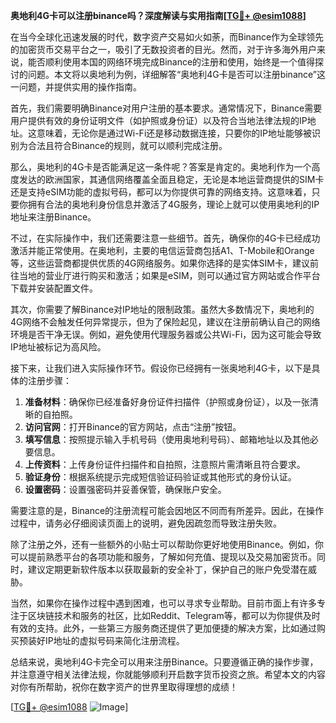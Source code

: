 **奥地利4G卡可以注册binance吗？深度解读与实用指南[[TG💪+ @esim1088](https://t.me/s/esim1088)]**

在当今全球化迅速发展的时代，数字资产交易如火如荼，而Binance作为全球领先的加密货币交易平台之一，吸引了无数投资者的目光。然而，对于许多海外用户来说，能否顺利使用本国的网络环境完成Binance的注册和使用，始终是一个值得探讨的问题。本文将以奥地利为例，详细解答“奥地利4G卡是否可以注册binance”这一问题，并提供实用的操作指南。

首先，我们需要明确Binance对用户注册的基本要求。通常情况下，Binance需要用户提供有效的身份证明文件（如护照或身份证）以及符合当地法律法规的IP地址。这意味着，无论你是通过Wi-Fi还是移动数据连接，只要你的IP地址能够被识别为合法且符合Binance的规则，就可以顺利完成注册。

那么，奥地利的4G卡是否能满足这一条件呢？答案是肯定的。奥地利作为一个高度发达的欧洲国家，其通信网络覆盖全面且稳定，无论是本地运营商提供的SIM卡还是支持eSIM功能的虚拟号码，都可以为你提供可靠的网络支持。这意味着，只要你拥有合法的奥地利身份信息并激活了4G服务，理论上就可以使用奥地利的IP地址来注册Binance。

不过，在实际操作中，我们还需要注意一些细节。首先，确保你的4G卡已经成功激活并能正常使用。在奥地利，主要的电信运营商包括A1、T-Mobile和Orange等，这些运营商都提供优质的4G网络服务。如果你选择的是实体SIM卡，建议前往当地的营业厅进行购买和激活；如果是eSIM，则可以通过官方网站或合作平台下载并安装配置文件。

其次，你需要了解Binance对IP地址的限制政策。虽然大多数情况下，奥地利的4G网络不会触发任何异常提示，但为了保险起见，建议在注册前确认自己的网络环境是否干净无误。例如，避免使用代理服务器或公共Wi-Fi，因为这可能会导致IP地址被标记为高风险。

接下来，让我们进入实际操作环节。假设你已经拥有一张奥地利4G卡，以下是具体的注册步骤：

1. **准备材料**：确保你已经准备好身份证件扫描件（护照或身份证），以及一张清晰的自拍照。
2. **访问官网**：打开Binance的官方网站，点击“注册”按钮。
3. **填写信息**：按照提示输入手机号码（使用奥地利号码）、邮箱地址以及其他必要信息。
4. **上传资料**：上传身份证件扫描件和自拍照，注意照片需清晰且符合要求。
5. **验证身份**：根据系统提示完成短信验证码验证或其他形式的身份认证。
6. **设置密码**：设置强密码并妥善保管，确保账户安全。

需要注意的是，Binance的注册流程可能会因地区不同而有所差异。因此，在操作过程中，请务必仔细阅读页面上的说明，避免因疏忽而导致注册失败。

除了注册之外，还有一些额外的小贴士可以帮助你更好地使用Binance。例如，你可以提前熟悉平台的各项功能和服务，了解如何充值、提现以及交易加密货币。同时，建议定期更新软件版本以获取最新的安全补丁，保护自己的账户免受潜在威胁。

当然，如果你在操作过程中遇到困难，也可以寻求专业帮助。目前市面上有许多专注于区块链技术和服务的社区，比如Reddit、Telegram等，都可以为你提供及时有效的支持。此外，一些第三方服务商还提供了更加便捷的解决方案，比如通过购买预装好IP地址的虚拟号码来简化注册流程。

总结来说，奥地利4G卡完全可以用来注册Binance。只要遵循正确的操作步骤，并注意遵守相关法律法规，你就能够顺利开启数字货币投资之旅。希望本文的内容对你有所帮助，祝你在数字资产的世界里取得理想的成绩！

[[TG💪+ @esim1088](https://t.me/s/esim1088) ![Image](https://i.postimg.cc/4NQfJmqS/Snipaste-2025-05-13-00-14-12.png)]